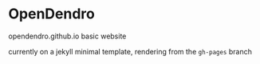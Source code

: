 # OpenDendro

opendendro.github.io basic website

currently on a jekyll minimal template, rendering from the `gh-pages` branch
